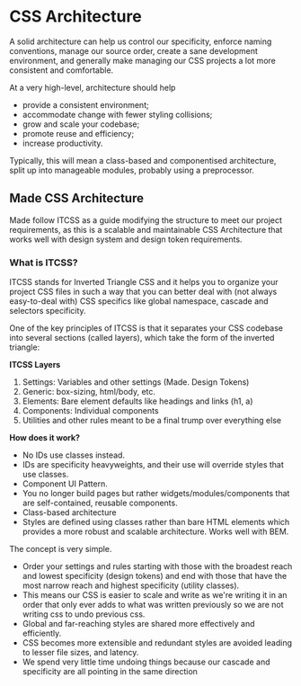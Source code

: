 # CSS Architecture

A solid architecture can help us control our specificity, enforce naming conventions, manage our source order, create a sane development environment, and generally make managing our CSS projects a lot more consistent and comfortable.

At a very high-level, architecture should help

* provide a consistent environment;
* accommodate change with fewer styling collisions;
* grow and scale your codebase;
* promote reuse and efficiency;
* increase productivity.

Typically, this will mean a class-based and componentised architecture, split up into manageable modules, probably using a preprocessor.

## Made CSS Architecture
Made follow ITCSS as a guide modifying the structure to meet our project requirements, as this is a scalable and maintainable CSS Architecture that works well with design system and design token requirements. 

### What is ITCSS?
ITCSS stands for Inverted Triangle CSS and it helps you to organize your project CSS files in such a way that you can better deal with (not always easy-to-deal with) CSS specifics like global namespace, cascade and selectors specificity.

One of the key principles of ITCSS is that it separates your CSS codebase into several sections (called layers), which take the form of the inverted triangle:

**ITCSS Layers**  

1. Settings: Variables and other settings (Made. Design Tokens)
2. Generic: box-sizing, html/body, etc. 
3. Elements: Bare element defaults like headings and links (h1, a)
4. Components: Individual components
5. Utilities and other rules meant to be a final trump over everything else

**How does it work?** 

* No IDs use classes instead.
* IDs are specificity heavyweights, and their use will override styles that use classes.
* Component UI Pattern.
* You no longer build pages but rather widgets/modules/components that are self-contained, reusable components.
* Class-based architecture
* Styles are defined using classes rather than bare HTML elements which provides a more robust and scalable architecture. Works well with BEM.


The concept is very simple.

* Order your settings and rules starting with those with the broadest reach and lowest specificity (design tokens) and end with those that have the most narrow reach and highest specificity (utility classes).
* This means our CSS is easier to scale and write as we're writing it in an order that only ever adds to what was written previously so we are not writing css to undo previous css. 
* Global and far-reaching styles are shared more effectively and efficiently.
* CSS becomes more extensible and redundant styles are avoided leading to lesser file sizes, and latency.
*  We spend very little time undoing things because our cascade and specificity are all pointing in the same direction 

